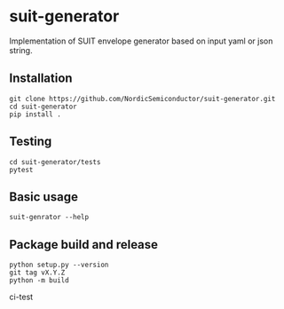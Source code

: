 # suit-generator

Implementation of SUIT envelope generator based on input yaml or json string.

## Installation
```
git clone https://github.com/NordicSemiconductor/suit-generator.git
cd suit-generator
pip install .
```

## Testing
```
cd suit-generator/tests
pytest
```

## Basic usage
```
suit-genrator --help
```

## Package build and release
```
python setup.py --version
git tag vX.Y.Z
python -m build
```

ci-test